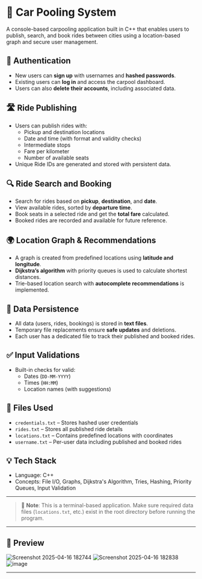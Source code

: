 # 🚗 Car Pooling System

A console-based carpooling application built in C++ that enables users to publish, search, and book rides between cities using a location-based graph and secure user management.

## 🔐 Authentication
- New users can **sign up** with usernames and **hashed passwords**.
- Existing users can **log in** and access the carpool dashboard.
- Users can also **delete their accounts**, including associated data.

## 🛣 Ride Publishing
- Users can publish rides with:
  - Pickup and destination locations
  - Date and time (with format and validity checks)
  - Intermediate stops
  - Fare per kilometer
  - Number of available seats
- Unique Ride IDs are generated and stored with persistent data.

## 🔍 Ride Search and Booking
- Search for rides based on **pickup**, **destination**, and **date**.
- View available rides, sorted by **departure time**.
- Book seats in a selected ride and get the **total fare** calculated.
- Booked rides are recorded and available for future reference.

## 🌍 Location Graph & Recommendations
- A graph is created from predefined locations using **latitude and longitude**.
- **Dijkstra’s algorithm** with priority queues is used to calculate shortest distances.
- Trie-based location search with **autocomplete recommendations** is implemented.

## 💾 Data Persistence
- All data (users, rides, bookings) is stored in **text files**.
- Temporary file replacements ensure **safe updates** and deletions.
- Each user has a dedicated file to track their published and booked rides.

## ✅ Input Validations
- Built-in checks for valid:
  - Dates (`DD-MM-YYYY`)
  - Times (`HH:MM`)
  - Location names (with suggestions)

## 📁 Files Used
- `credentials.txt` – Stores hashed user credentials
- `rides.txt` – Stores all published ride details
- `locations.txt` – Contains predefined locations with coordinates
- `username.txt` – Per-user data including published and booked rides

## 💡 Tech Stack
- Language: C++
- Concepts: File I/O, Graphs, Dijkstra's Algorithm, Tries, Hashing, Priority Queues, Input Validation

---

> 🚧 **Note**: This is a terminal-based application. Make sure required data files (`locations.txt`, etc.) exist in the root directory before running the program.

---

## 📸 Preview
![Screenshot 2025-04-16 182744](https://github.com/user-attachments/assets/c6841e5a-cf2b-4e96-8a7b-eab9cfd98fd4)
![Screenshot 2025-04-16 182838](https://github.com/user-attachments/assets/e07f1cba-f4fd-4796-98ee-4009a9707586)
![image](https://github.com/user-attachments/assets/71cc9fc6-eb54-4f94-9b03-4203a59257e3)

---

